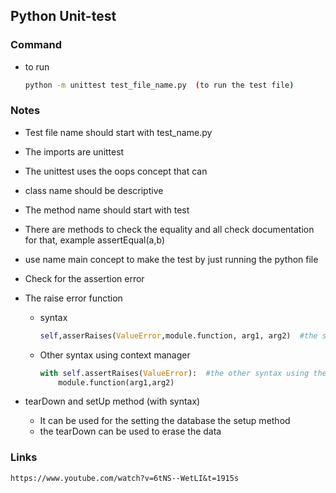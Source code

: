## Python Unit-test 

### Command 

- to run 

  ```sh
  python -m unittest test_file_name.py  (to run the test file)
  ```

### Notes 

- Test file name should start with test_name.py

- The imports are unittest 

- The unittest uses the oops concept that can 

- class name should be descriptive 

- The method name should start with test 

- There are methods to check the equality and all check documentation for that, example assertEqual(a,b)

- use name main concept to make the test by just running the python file

- Check for the assertion error

- The raise error function 

  - syntax 

    ```python
    self,asserRaises(ValueError,module.function, arg1, arg2)  #the syntax is used as follows - the arg1 and arg2 are the arguments of the function, we don't pass them directly to the funtion
    ```

  - Other syntax using context manager

    ```python
    with self.assertRaises(ValueError):  #the other syntax using the context manager method that takes input in function
    	module.function(arg1,arg2)
    ```

- tearDown and setUp method  (with syntax)

  - It can be used for the setting the database the setup method
  - the tearDown can be used to erase the data 

### Links 

```
https://www.youtube.com/watch?v=6tNS--WetLI&t=1915s
```



